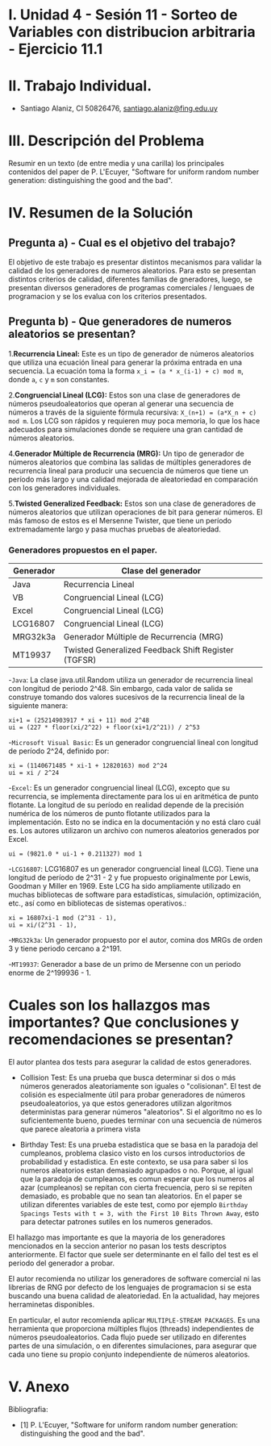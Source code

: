 # I. Unidad 4 - Sesión 11 - Sorteo de Variables con distribucion arbitraria -  Ejercicio 11.1

# II. Trabajo Individual.

* Santiago Alaniz, CI 50826476, santiago.alaniz@fing.edu.uy

# III. Descripción del Problema

Resumir en un texto (de entre media y una carilla) los principales contenidos del paper de P. L'Ecuyer, "Software for uniform random number generation: distinguishing the good and the bad".

# IV. Resumen de la Solución

## Pregunta a) - Cual es el objetivo del trabajo?

El objetivo de este trabajo es presentar distintos mecanismos para validar la calidad de los generadores de numeros aleatorios. Para esto se presentan distintos criterios de calidad, diferentes familias de gneradores, luego, se presentan diversos generadores de programas comerciales / lenguaes de programacion y se los evalua con los criterios presentados.

## Pregunta b) - Que generadores de numeros aleatorios se presentan?

1.**Recurrencia Lineal:** Este es un tipo de generador de números aleatorios que utiliza una ecuación lineal para generar la próxima entrada en una secuencia. La ecuación toma la forma `x_i = (a * x_(i-1) + c) mod m`, donde `a`, `c` y `m` son constantes.

2.**Congruencial Lineal (LCG):** Estos son una clase de generadores de números pseudoaleatorios que operan al generar una secuencia de números a través de la siguiente fórmula recursiva: `X_(n+1) = (a*X_n + c) mod m`. Los LCG son rápidos y requieren muy poca memoria, lo que los hace adecuados para simulaciones donde se requiere una gran cantidad de números aleatorios.

4.**Generador Múltiple de Recurrencia (MRG):** Un tipo de generador de números aleatorios que combina las salidas de múltiples generadores de recurrencia lineal para producir una secuencia de números que tiene un período más largo y una calidad mejorada de aleatoriedad en comparación con los generadores individuales.

5.**Twisted Generalized Feedback:** Estos son una clase de generadores de números aleatorios que utilizan operaciones de bit para generar números. El más famoso de estos es el Mersenne Twister, que tiene un período extremadamente largo y pasa muchas pruebas de aleatoriedad.


### Generadores propuestos en el paper.

| Generador      | Clase del generador |
|----------------|---------------------|
| Java           | Recurrencia Lineal  |
| VB             | Congruencial Lineal (LCG) |
| Excel          | Congruencial Lineal (LCG) |
| LCG16807       | Congruencial Lineal (LCG) |
| MRG32k3a       | Generador Múltiple de Recurrencia (MRG) |
| MT19937        | Twisted Generalized Feedback Shift Register (TGFSR) |


-`Java`: La clase java.util.Random utiliza un generador de recurrencia lineal con longitud de periodo 2^48. Sin embargo, cada valor de salida se construye tomando dos valores sucesivos de la recurrencia lineal de la siguiente manera:

  ```
  xi+1 = (25214903917 * xi + 11) mod 2^48
  ui = (227 * floor(xi/2^22) + floor(xi+1/2^21)) / 2^53
  ```

-`Microsoft Visual Basic`: Es un generador congruencial lineal con longitud de período 2^24, definido por:
  ```
  xi = (1140671485 * xi-1 + 12820163) mod 2^24
  ui = xi / 2^24
  ```

-`Excel`: Es un generador congruencial lineal (LCG), excepto que su recurrencia, se implementa directamente para los ui en aritmética de punto flotante. La longitud de su período en realidad depende de la precisión numérica de los números de punto flotante utilizados para la implementación. Esto no se indica en la documentación y no está claro cuál es. Los autores utilizaron un archivo con numeros aleatorios generados por Excel.
  ```
  ui = (9821.0 * ui-1 + 0.211327) mod 1
  ```

-`LCG16807`: LCG16807 es un generador congruencial lineal (LCG). Tiene una longitud de período de 2^31 - 2 y fue propuesto originalmente por Lewis, Goodman y Miller en 1969. Este LCG ha sido ampliamente utilizado en muchas bibliotecas de software para estadísticas, simulación, optimización, etc., así como en bibliotecas de sistemas operativos.:

  ```
  xi = 16807xi-1 mod (2^31 - 1),
  ui = xi/(2^31 - 1),
  ```

-`MRG32k3a`: Un generador propuesto por el autor, comina dos MRGs de orden 3 y tiene periodo cercano a 2^191.

-`MT19937`: Generador a base de un primo de Mersenne con un periodo enorme de 2^199936 - 1.

# Cuales son los hallazgos mas importantes? Que conclusiones y recomendaciones se presentan?

El autor plantea dos tests para asegurar la calidad de estos generadores.

 - Collision Test: Es una prueba que busca determinar si dos o más números generados aleatoriamente son iguales o "colisionan". El test de colisión es especialmente útil para probar generadores de números pseudoaleatorios, ya que estos generadores utilizan algoritmos deterministas para generar números "aleatorios". Si el algoritmo no es lo suficientemente bueno, puedes terminar con una secuencia de números que parece aleatoria a primera vista

 - Birthday Test: Es una prueba estadistica que se basa en la paradoja del cumpleanos, problema clasico visto en los cursos introductorios de probabilidad y estadistica. En este contexto, se usa para saber si los numeros aleatorios estan demasiado agrupados o no. Porque, al igual que la paradoja de cumpleanos, es comun esperar que los numeros al azar (cumpleanos) se repitan con cierta frecuencia, pero si se repiten demasiado, es probable que no sean tan aleatorios. En el paper se utilizan diferentes variables de este test, como por ejemplo `Birthday Spacings Tests with t = 3, with the First 10 Bits Thrown Away`, esto para detectar patrones sutiles en los numeros generados.

 El hallazgo mas importante es que la mayoria de los generadores mencionados en la seccion anterior no pasan los tests descriptos anteriormente. El factor que suele ser determinante en el fallo del test es el periodo del generador a probar.

 El autor recomienda no utilizar los generadores de software comercial ni las librerias de RNG por defecto de los lenguajes de programacion si se esta buscando una buena calidad de aleatoriedad. En la actualidad, hay mejores herraminetas disponibles.

 En particular, el autor recomienda aplicar `MULTIPLE-STREAM PACKAGES`. Es una herramienta que proporciona múltiples flujos (threads) independientes de números pseudoaleatorios. Cada flujo puede ser utilizado en diferentes partes de una simulación, o en diferentes simulaciones, para asegurar que cada uno tiene su propio conjunto independiente de números aleatorios.

# V. Anexo

Bibliografia:

- [1] P. L'Ecuyer, "Software for uniform random number generation: distinguishing the good and the bad".
